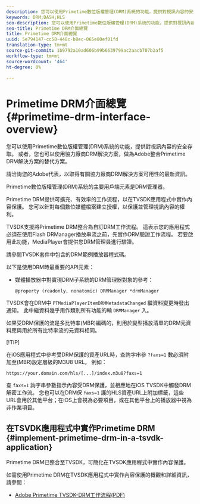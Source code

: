 ```yaml
---
description: 您可以使用Primetime數位版權管理(DRM)系統的功能，提供對視訊內容的安全存取。 或者，您也可以使用協力廠商DRM解決方案，做為Adobe整合Primetime DRM解決方案的替代方案。
keywords: DRM;DASH;HLS
seo-description: 您可以使用Primetime數位版權管理(DRM)系統的功能，提供對視訊內容的安全存取。 或者，您也可以使用協力廠商DRM解決方案，做為Adobe整合Primetime DRM解決方案的替代方案。
seo-title: Primetime DRM介面總覽
title: Primetime DRM介面總覽
uuid: 5e794147-cc58-448c-b8ec-065e80ef01fd
translation-type: tm+mt
source-git-commit: 1b9792a10ad606b99b6639799ac2aacb707b2af5
workflow-type: tm+mt
source-wordcount: '464'
ht-degree: 0%

---
```



# Primetime DRM介面總覽 {#primetime-drm-interface-overview}

您可以使用Primetime數位版權管理(DRM)系統的功能，提供對視訊內容的安全存取。 或者，您也可以使用協力廠商DRM解決方案，做為Adobe整合Primetime DRM解決方案的替代方案。

<!--<a id="section_4DD54E085AB345FE9BE00865E56B28DB"></a>-->

請洽詢您的Adobe代表，以取得有關協力廠商DRM解決方案可用性的最新資訊。

Primetime數位版權管理(DRM)系統的主要用戶端元素是DRM管理器。

Primetime DRM提供可擴充、有效率的工作流程，以在TVSDK應用程式中實作內容保護。 您可以針對每個數位媒體檔案建立授權，以保護並管理視訊內容的權利。

TVSDK支援將Primetime DRM整合為自訂DRM工作流程。 這表示您的應用程式必須在使用Flash DRManager播放串流之前，先實作DRM驗證工作流程。 若要啟用此功能，MediaPlayer會提供您DRM管理員進行驗證。

請參閱TVSDK套件中包含的DRM範例播放器程式碼。

以下是使用DRM時最重要的API元素：

* 媒體播放器中對實現DRM子系統的DRM管理器對象的參考：

   ```
   @property (readonly, nonatomic) DRMManager *drmManager
   ```

<!--<a id="section_F986DB1EDD6F44CD8E57419CCA0921E8"></a>-->

TVSDK會在DRM中 `PTMediaPlayerItemDRMMetadataChanged` 繼資料變更時發出通知。 此中繼資料幾乎用作類別所有功能的輸 `DRMManager` 入。

<!--<a id="section_223DCF63BAB6438792A85352A79044CC"></a>-->

如果受DRM保護的流是多比特率(MBR)編碼的，則用於變型播放清單的DRM元資料應與用於所有比特率流的元資料相同。

[!TIP]

在iOS應用程式中參考受DRM保護的資產URL時，查詢字串參 `?faxs=1` 數必須附加至(MBR)設定層級的M3U8 URL。 例如：

```
https://your.domain.com/hls/[...]/index.m3u8?faxs=1
```

查 `faxs=1` 詢字串參數指示內容受DRM保護，並相應地在iOS TVSDK中觸發DRM解密工作流。 您也可以在DRM保 `faxs=1` 護的HLS資產URL上附加標籤，這些URL會用於其他平台；在iOS上會視為必要項目，或在其他平台上的播放器中視為非作業項目。

## 在TSVDK應用程式中實作Primetime DRM {#implement-primetime-drm-in-a-tsvdk-application}

Primetime DRM已整合至TVSDK，可簡化在TVSDK應用程式中實作內容保護。

如需使用Primetime DRM在TVSDK應用程式中實作內容保護的概觀和詳細資訊，請參閱：

* [Adobe Primetime TVSDK-DRM工作流程(PDF)](https://helpx.adobe.com/content/dam/help/en/primetime/drm/drm_tvsdk_drm_workflow.pdf)
